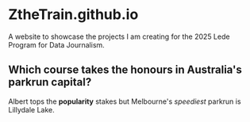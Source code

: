 # ZtheTrain.github.io

A website to showcase the projects I am creating for the 2025 Lede Program for Data Journalism.

## Which course takes the honours in Australia's parkrun capital?
Albert tops the **popularity** stakes but Melbourne's *speediest* parkrun is Lillydale Lake.
